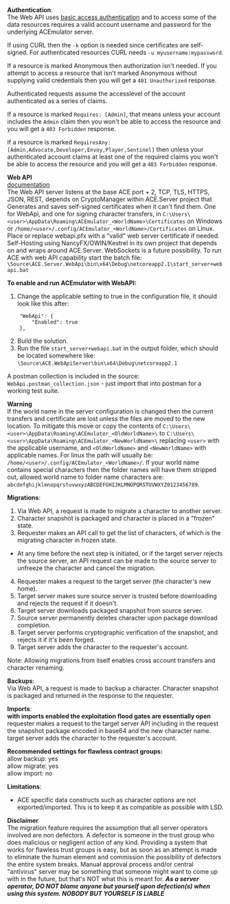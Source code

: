 **Authentication**:<br>
The Web API uses [basic access authentication](https://en.wikipedia.org/wiki/Basic_access_authentication) and to access some of the data resources requires a valid account username and password for the underlying ACEmulator server.

If using CURL then the `-k` option is needed since certificates are self-signed.  For authenticated resources CURL needs `-u myusername:mypassword`.

If a resource is marked Anonymous then authorization isn't needed.  If you attempt to access a resource that isn't marked Anonymous without supplying valid credentials then you will get a `401 Unauthorized` response.

Authenticated requests assume the accesslevel of the account authenticated as a series of claims.

If a resource is marked `Requires: [Admin]`, that means unless your account includes the `Admin` claim then you won't be able to access the resource and you will get a `403 Forbidden` response.

If a resource is marked `RequiresAny: [Admin,Advocate,Developer,Envoy,Player,Sentinel]` then unless your authenticated account claims at least one of the required claims you won't be able to access the resource and you will get a `403 Forbidden` response.

**Web API**<br>
[documentation](https://documenter.getpostman.com/view/6422801/RznLHGgq)<br>
The Web API server listens at the base ACE port + 2, TCP, TLS, HTTPS, JSON, REST, depends on CryptoManager within ACE.Server project that Generates and saves self-signed certificates when it can't find them.  One for WebApi, and one for signing character transfers, in `C:\Users\<user>\AppData\Roaming\ACEmulator_<WorldName>\Certificates` on Windows or `/home/<user>/.config/ACEmulator_<WorldName>/Certificates` on Linux.  Place or replace webapi.pfx with a "valid" web server certificate if needed.  Self-Hosting using NancyFX/OWIN/Kestrel in its own project that depends on and wraps around ACE.Server.  WebSockets is a future possibility.  To run ACE with web API capability start the batch file: `\Source\ACE.Server.WebApi\bin\x64\Debug\netcoreapp2.1\start_server+webapi.bat`

**To enable and run ACEmulator with WebAPI:**<br>
1) Change the applicable setting to true in the configuration file, it should look like this after:

```
    "WebApi": {
        "Enabled": true
    },
```

2) Build the solution. 
3) Run the file `start_server+webapi.bat` in the output folder, which should be located somewhere like: `\Source\ACE.WebApiServer\bin\x64\Debug\netcoreapp2.1`

A postman collection is included in the source: `WebApi.postman_collection.json` - just import that into postman for a working test suite.

**Warning**<br>
If the world name in the server configuration is changed then the current transfers and certificate are lost unless the files are moved to the new location.  To mitigate this move or copy the contents of `C:\Users\<user>\AppData\Roaming\ACEmulator_<OldWorldName>\` to `C:\Users\<user>\AppData\Roaming\ACEmulator_<NewWorldName>\` replacing `<user>` with the applicable username, and `<OldWorldName>` and `<NewWorldName>` with applicable names.  For linux the path will usually be: `/home/<user>/.config/ACEmulator_<WorldName>/`.  If your world name contains special characters then the folder names will have them stripped out, allowed world name to folder name characters are: `abcdefghijklmnopqrstuvwxyzABCDEFGHIJKLMNOPQRSTUVWXYZ0123456789`.

**Migrations**:<br>

1. Via Web API, a request is made to migrate a character to another server.
2. Character snapshot is packaged and character is  placed in a "frozen" state.
3. Requester makes an API call to get the list of characters, of which is the migrating character in frozen state.
* At any time before the next step is initiated, or if the target server rejects the source server, an API request can be made to the source server to unfreeze the character and cancel the migration.
4. Requester makes a request to the target server (the character's new home).
5. Target server makes sure source server is trusted before downloading and rejects the request if it doesn't.
6. Target server downloads packaged snapshot from source server.
7. Source server permanently deletes character upon package download completion.
8. Target server performs cryptographic verification of the snapshot, and rejects it if it's been forged.
9. Target server adds the character to the requester's account.

Note:  Allowing migrations from itself enables cross account transfers and character renaming.

**Backups**:<br>
Via Web API, a request is made to backup a character.
Character snapshot is packaged and returned in the response to the requester.

**Imports**:<br>
**with imports enabled the exploitation flood gates are essentially open**<br>
requester makes a request to the target server API including in the request the snapshot package encoded in base64 and the new character name.
target server adds the character to the requester's account.

**Recommended settings for flawless contract groups:**<br>
allow backup: yes<br>
allow migrate: yes<br>
allow import: no<br>

**Limitations**:<br>
- ACE specific data constructs such as character options are not exported/imported.  This is to keep it as compatible as possible with LSD.

**Disclaimer**<br>
The migration feature requires the assumption that all server operators involved are non defectors.  A defector is someone in the trust group who does malicious or negligent action of any kind.  Providing a system that works for flawless trust groups is easy, but as soon as an attempt is made to eliminate the human element and commission the possibility of defectors the entire system breaks.  Manual approval process and/or central "antivirus" server may be something that someone might want to come up with in the future, but that's NOT what this is meant for.  **_As a server operator, DO NOT blame anyone but yourself upon defection(s) when using this system.  NOBODY BUT YOURSELF IS LIABLE_**